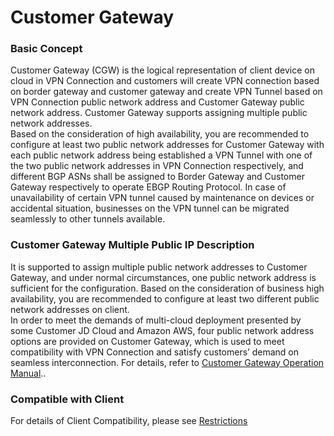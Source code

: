 # Customer Gateway

### Basic Concept

Customer Gateway (CGW) is the logical representation of client device on cloud in VPN Connection and customers will create VPN connection based on border gateway and customer gateway and create VPN Tunnel based on VPN Connection public network address and Customer Gateway public network address. Customer Gateway supports assigning multiple public network addresses. </br>
Based on the consideration of high availability, you are recommended to configure at least two public network addresses for Customer Gateway with each public network address being established a VPN Tunnel with one of the two public network addresses in VPN Connection respectively, and different BGP ASNs shall be assigned to Border Gateway and Customer Gateway respectively to operate EBGP Routing Protocol. In case of unavailability of certain VPN tunnel caused by maintenance on devices or accidental situation, businesses on the VPN tunnel can be migrated seamlessly to other tunnels available.

### Customer Gateway Multiple Public IP Description

It is supported to assign multiple public network addresses to Customer Gateway, and under normal circumstances, one public network address is sufficient for the configuration. Based on the consideration of business high availability, you are recommended to configure at least two different public network addresses on client.</br>
In order to meet the demands of multi-cloud deployment presented by some Customer JD Cloud and Amazon AWS, four public network address options are provided on Customer Gateway, which is used to meet compatibility with VPN Connection and satisfy customers’ demand on seamless interconnection. For details, refer to [Customer Gateway Operation Manual](../../Operation-Guide/Customer-Gateway-Management/Customer-Gateway-Configuration.md)..

### Compatible with Client
For details of Client Compatibility, please see [Restrictions](../Restrictions.md)
